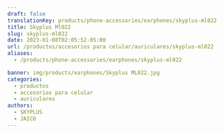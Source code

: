 ```yaml
---
draft: false
translationKey: products/phone-accessories/earphones/skyplus-ml022
title: Skyplus Ml022
slug: skyplus-ml022
date: 2023-01-08T02:05:52-05:00
url: /productos/accesorios para celular/auriculares/skyplus-ml022
aliases:
  - /products/phone-accessories/earphones/skyplus-ml022

banner: img/products/earphones/Skyplus ML022.jpg
categories: 
  - productos
  - accesorios para celular
  - auriculares
authors:
  - SKYPLUS
  - JAICO
---
```

